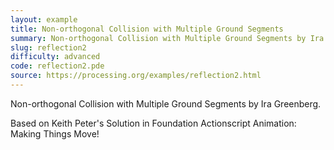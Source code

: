 ```yaml
---
layout: example
title: Non-orthogonal Collision with Multiple Ground Segments
summary: Non-orthogonal Collision with Multiple Ground Segments by Ira Greenberg
slug: reflection2
difficulty: advanced
code: reflection2.pde
source: https://processing.org/examples/reflection2.html
---
```


Non-orthogonal Collision with Multiple Ground Segments by Ira Greenberg. 

 Based on Keith Peter's Solution in Foundation Actionscript Animation: Making Things Move!
